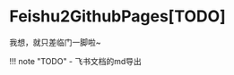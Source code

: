 
# Feishu2GithubPages[TODO]

<div id="progress-container">
  <div id="progress-bar"></div>
</div>

我想，就只差临门一脚啦~

!!! note "TODO"
    - 飞书文档的md导出